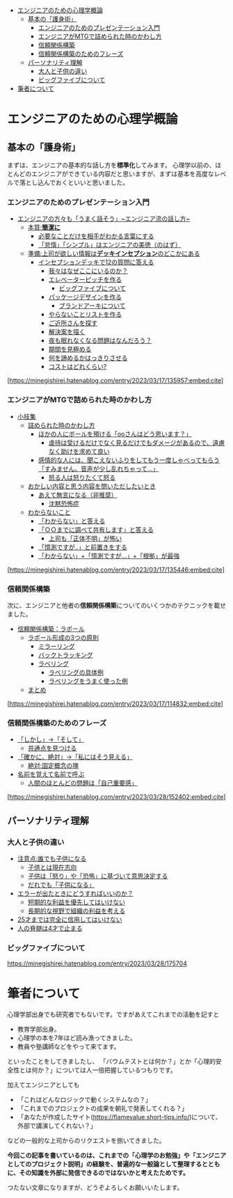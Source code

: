 

- [エンジニアのための心理学概論](#エンジニアのための心理学概論)
  - [基本の「護身術」](#基本の護身術)
    - [エンジニアのためのプレゼンテーション入門](#エンジニアのためのプレゼンテーション入門)
    - [エンジニアがMTGで詰められた時のかわし方](#エンジニアがmtgで詰められた時のかわし方)
    - [信頼関係構築](#信頼関係構築)
    - [信頼関係構築のためのフレーズ](#信頼関係構築のためのフレーズ)
  - [パーソナリティ理解](#パーソナリティ理解)
    - [大人と子供の違い](#大人と子供の違い)
    - [ビッグファイブについて](#ビッグファイブについて)
- [筆者について](#筆者について)

# エンジニアのための心理学概論

## 基本の「護身術」

まずは、エンジニアの基本的な話し方を**標準化**してみます。
心理学以前の、ほとんどのエンジニアができている内容だと思いますが、まずは基本を高度なレベルで落とし込んでおくといいと思いました。


### エンジニアのためのプレゼンテーション入門


- [エンジニアの方々も「うまく話そう」~エンジニア流の話し方~](https://minegishirei.hatenablog.com/entry/2023/03/17/135957#エンジニアの方々もうまく話そうエンジニア流の話し方)
  - [本質:**簡潔に**](https://minegishirei.hatenablog.com/entry/2023/03/17/135957#本質簡潔に)
    - [必要なことだけを相手がわかる言葉にする](https://minegishirei.hatenablog.com/entry/2023/03/17/135957#必要なことだけを相手がわかる言葉にする)
    - [「怠惰」「シンプル」はエンジニアの美徳（のはず）](https://minegishirei.hatenablog.com/entry/2023/03/17/135957#怠惰シンプルはエンジニアの美徳のはず)
  - [準備:上司が欲しい情報は**デッキインセプション**のどこかにある](https://minegishirei.hatenablog.com/entry/2023/03/17/135957#準備上司が欲しい情報はデッキインセプションのどこかにある)
    - [インセプションデッキで12の質問に答える](https://minegishirei.hatenablog.com/entry/2023/03/17/135957#インセプションデッキで12の質問に答える)
      - [我々はなぜここにいるのか？](https://minegishirei.hatenablog.com/entry/2023/03/17/135957#我々はなぜここにいるのか)
      - [エレベーターピッチを作る](https://minegishirei.hatenablog.com/entry/2023/03/17/135957#エレベーターピッチを作る)
        - [ビッグファイブについて](https://minegishirei.hatenablog.com/entry/2023/03/17/135957#ビッグファイブについて)
      - [パッケージデザインを作る](https://minegishirei.hatenablog.com/entry/2023/03/17/135957#パッケージデザインを作る)
        - [ブランドアーキについて](https://minegishirei.hatenablog.com/entry/2023/03/17/135957#ブランドアーキについて)
      - [やらないことリストを作る](https://minegishirei.hatenablog.com/entry/2023/03/17/135957#やらないことリストを作る)
      - [ご近所さんを探す](https://minegishirei.hatenablog.com/entry/2023/03/17/135957#ご近所さんを探す)
      - [解決案を描く](https://minegishirei.hatenablog.com/entry/2023/03/17/135957#解決案を描く)
      - [夜も眠れなくなる問題はなんだろう？](https://minegishirei.hatenablog.com/entry/2023/03/17/135957#夜も眠れなくなる問題はなんだろう)
      - [期間を見極める](https://minegishirei.hatenablog.com/entry/2023/03/17/135957#期間を見極める)
      - [何を諦めるかはっきりさせる](https://minegishirei.hatenablog.com/entry/2023/03/17/135957#何を諦めるかはっきりさせる)
      - [コストはどれくらい?](https://minegishirei.hatenablog.com/entry/2023/03/17/135957#コストはどれくらい)

[https://minegishirei.hatenablog.com/entry/2023/03/17/135957:embed:cite]


### エンジニアがMTGで詰められた時のかわし方

- [小技集](#小技集)
  - [詰められた時のかわし方](#詰められた時のかわし方)
    - [ほかの人にボールを預ける「ooさんはどう思います？」](#ほかの人にボールを預けるooさんはどう思います)
      - [虐待は受けるだけでなく見るだけでもダメージがあるので、遠慮なく助けを求めて良い](#虐待は受けるだけでなく見るだけでもダメージがあるので遠慮なく助けを求めて良い)
    - [感情的な人には、聞こえないふりをしてもう一度しゃべってもらう「すみません。音声が少し乱れちゃって...」](#感情的な人には聞こえないふりをしてもう一度しゃべってもらうすみません音声が少し乱れちゃって)
      - [怒る人は怒りたくて怒る](#怒る人は怒りたくて怒る)
  - [おかしい内容と思う内容を問いただしたいとき](#おかしい内容と思う内容を問いただしたいとき)
    - [あえて無言になる（非推奨）](#あえて無言になる非推奨)
        - [沈黙恐怖症](#沈黙恐怖症)
  - [わからないこと](#わからないこと)
    - [「わからない」と答える](#わからないと答える)
    - [「ＯＯまでに調べて共有します」と答える](#ｏｏまでに調べて共有しますと答える)
      - [上司も「正体不明」が怖い](#上司も正体不明が怖い)
    - [「憶測ですが..」と前置きをする](#憶測ですがと前置きをする)
    - [「わからない」+「憶測ですが...」+「根拠」が最強](#わからない憶測ですが根拠が最強)


[https://minegishirei.hatenablog.com/entry/2023/03/17/135446:embed:cite]


### 信頼関係構築

次に、エンジニアと他者の**信頼関係構築**についてのいくつかのテクニックを載せました。


- [信頼関係構築：ラポール](https://minegishirei.hatenablog.com/entry/2023/03/17/114832#信頼関係構築ラポール)
  - [ラポール形成の3つの原則](https://minegishirei.hatenablog.com/entry/2023/03/17/114832#ラポール形成の3つの原則)
    - [ミラーリング](https://minegishirei.hatenablog.com/entry/2023/03/17/114832#ミラーリング)
    - [バックトラッキング](https://minegishirei.hatenablog.com/entry/2023/03/17/114832#バックトラッキング)
    - [ラベリング](https://minegishirei.hatenablog.com/entry/2023/03/17/114832#ラベリング)
      - [ラベリングの具体例](https://minegishirei.hatenablog.com/entry/2023/03/17/114832#ラベリングの具体例)
      - [ラベリングをうまく使った例](https://minegishirei.hatenablog.com/entry/2023/03/17/114832#ラベリングをうまく使った例)
  - [まとめ](https://minegishirei.hatenablog.com/entry/2023/03/17/114832#まとめ)

[https://minegishirei.hatenablog.com/entry/2023/03/17/114832:embed:cite]


### 信頼関係構築のためのフレーズ


- [「しかし」→「そして」](https://minegishirei.hatenablog.com/entry/2023/03/28/152402#しかしそして)
  - [共通点を見つける](https://minegishirei.hatenablog.com/entry/2023/03/28/152402#共通点を見つける)
- [「確かに、絶対」→「私にはそう見える」](https://minegishirei.hatenablog.com/entry/2023/03/28/152402#確かに絶対私にはそう見える)
  - [絶対:固定概念の塊](https://minegishirei.hatenablog.com/entry/2023/03/28/152402#絶対固定概念の塊)
- [名前を覚えて名前で呼ぶ](https://minegishirei.hatenablog.com/entry/2023/03/28/152402#名前を覚えて名前で呼ぶ)
  - [人間のほとんどの問題は「自己重要感」](https://minegishirei.hatenablog.com/entry/2023/03/28/152402#人間のほとんどの問題は自己重要感)



[https://minegishirei.hatenablog.com/entry/2023/03/28/152402:embed:cite]




## パーソナリティ理解

### 大人と子供の違い


- [注意点:誰でも子供になる](https://minegishirei.hatenablog.com/entry/2023/03/17/171600#注意点誰でも子供になる)
  - [子供とは現在志向](https://minegishirei.hatenablog.com/entry/2023/03/17/171600#子供とは現在志向)
  - [子供は「怒り」や「恐怖」に基づいて意思決定する](https://minegishirei.hatenablog.com/entry/2023/03/17/171600#子供は怒りや恐怖に基づいて意思決定する)
  - [だれでも「子供になる」](https://minegishirei.hatenablog.com/entry/2023/03/17/171600#だれでも子供になる)
- [エラーが出たときにどうすればいいのか？](https://minegishirei.hatenablog.com/entry/2023/03/17/171600#エラーが出たときにどうすればいいのか)
  - [短期的な利益を優先してはいけない](https://minegishirei.hatenablog.com/entry/2023/03/17/171600#短期的な利益を優先してはいけない)
  - [長期的な視野で組織の利益を考える](https://minegishirei.hatenablog.com/entry/2023/03/17/171600#長期的な視野で組織の利益を考える)
- [25才までは完全に信用してはいけない](https://minegishirei.hatenablog.com/entry/2023/03/17/171600#25才までは完全に信用してはいけない)
- [人の脊髄は4才で止まる](https://minegishirei.hatenablog.com/entry/2023/03/17/171600#人の脊髄は4才で止まる)


### ビッグファイブについて


https://minegishirei.hatenablog.com/entry/2023/03/28/175704


# 筆者について

心理学部出身でも研究者でもないです。ですがあえてこれまでの活動を記すと

- 教育学部出身。
- 心理学の本を7年ほど読み漁ってきました。
- 教員や塾講師などをやって来てます。

といったことをしてきましたし、
「バウムテストとは何か？」とか「心理的安全性とは何か？」については人一倍把握しているつもりです。

加えてエンジニアとしても

- 「これはどんなロジックで動くシステムなの？」
- 「これまでのプロジェクトの成果を朝礼で発表してくれる？」
- 「あなたが作成したサイト(https://flamevalue.short-tips.info/)について、外部で講演してくれない？」

などの一般的な上司からのリクエストを捌いてきました。

**今回この記事を書いているのは、これまでの「心理学のお勉強」や「エンジニアとしてのプロジェクト説明」の経験を、普遍的な一般論として整理するとともに、その知識を外部に発信できるのではないかと考えたためです。**

つたない文章になりますが、どうぞよろしくお願いいたします。





















